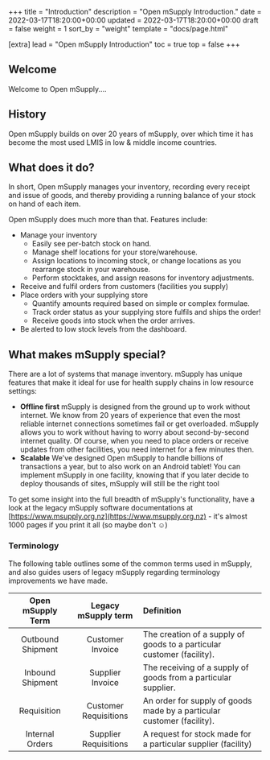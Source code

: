 +++
title = "Introduction"
description = "Open mSupply Introduction."
date = 2022-03-17T18:20:00+00:00
updated = 2022-03-17T18:20:00+00:00
draft = false
weight = 1
sort_by = "weight"
template = "docs/page.html"

[extra]
lead = "Open mSupply Introduction"
toc = true
top = false
+++

## Welcome

Welcome to Open mSupply....


## History

Open mSupply builds on over 20 years of mSupply, over which time it has become the most used LMIS in low & middle income countries.


## What does it do?

In short, Open mSupply manages your inventory, recording every receipt and issue of goods, and thereby providing a running balance of your stock on hand of each item.

Open mSupply does much more than that. Features include:

* Manage your inventory
	* Easily see per-batch stock on hand.
	* Manage shelf locations for your store/warehouse.
	* Assign locations to incoming stock, or change locations as you rearrange stock in your warehouse.
	* Perform stocktakes, and assign reasons for inventory adjustments.
* Receive and fulfil orders from customers (facilities you supply)
* Place orders with your supplying store
	* Quantify amounts required based on simple or complex formulae.
	* Track order status as your supplying store fulfils and ships the order!
	* Receive goods into stock when the order arrives.
* Be alerted to low stock levels from the dashboard.

## What makes mSupply special?
There are a lot of systems that manage inventory. mSupply has unique features that make it ideal for use for health supply chains in low resource settings:
* **Offline first** mSupply is designed from the ground up to work without internet. We know from 20 years of experience that even the most reliable internet connections sometimes fail or get overloaded. mSupply allows you to work without having to worry about second-by-second internet quality. Of course, when you need to place orders or receive updates from other facilities, you need internet for a few minutes then.
* **Scalable** We've designed Open mSupply to handle billions of transactions a year, but to also work on an Android tablet! You can implement mSupply in one facility, knowing that if you later decide to deploy thousands of sites, mSupply will still be the right tool


To get some insight into the full breadth of mSupply's functionality, have a look at the legacy mSupply software documentations at [https://www.msupply.org.nz](https://www.msupply.org.nz) - it's almost 1000 pages if you print it all (so maybe don't  ☺️)


### Terminology

The following table outlines some of the common terms used in mSupply, and also guides users of legacy mSupply regarding terminology improvements we have made.

|Open mSupply Term| Legacy mSupply term| Definition |
|:----:|:---:|:----|
| Outbound Shipment | Customer Invoice | The creation of a supply of goods to a particular customer (facility). |
| Inbound Shipment | Supplier Invoice | The receiving of a supply of goods from a particular supplier. |
| Requisition | Customer Requisitions  | An order for supply of goods made by a particular customer (facility). |
| Internal Orders | Supplier Requisitions  | A request for stock made for a particular supplier (facility) |

